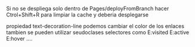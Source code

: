 Si no se despliega solo dentro de Pages/deployFromBranch hacer Ctrol+Shift+R para limpiar la cache y deberia desplegarse 




propiedad text-decoration-line podemos cambiar el color de los enlaces 
tambien se pueden utilizar seudoclases selectores como E:visited E:active E:hover ....